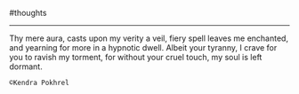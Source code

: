 
#thoughts 

___

Thy mere aura, casts upon my verity a veil, fiery spell
leaves me enchanted, and yearning for more in a hypnotic dwell.
Albeit your tyranny, I crave for you to ravish my torment,
for without your cruel touch, my soul is left dormant.


`©Kendra Pokhrel`
